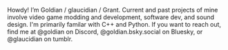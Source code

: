 Howdy! I’m Goldian / glaucidian / Grant. Current and past projects of mine involve video game modding and development, software dev, and sound design.
I'm primarily familar with C++ and Python.
If you want to reach out, find me at @goldian on Discord, @goldian.bsky.social on Bluesky, or @glaucidian on tumblr.

